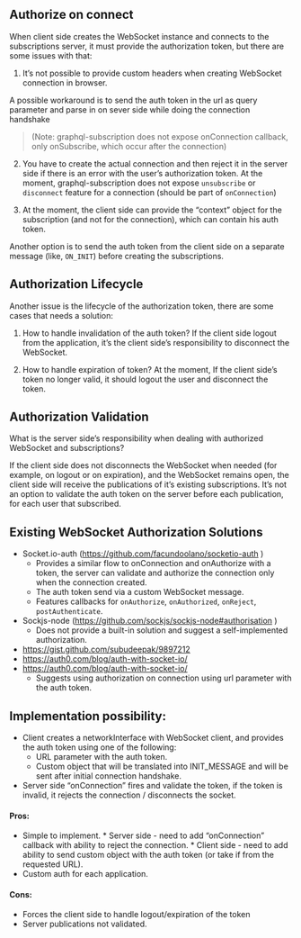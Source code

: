 ## Authorize on connect

When client side creates the WebSocket instance and connects to the subscriptions server, it must provide the authorization token, but there are some issues with that:

1. It’s not possible to provide custom headers when creating WebSocket connection in browser.
 
A possible workaround is to send the auth token in the url as query parameter and parse in on sever side while doing the connection handshake 

> (Note: graphql-subscription does not expose onConnection callback, only onSubscribe, which occur after the connection) 

2. You have to create the actual connection and then reject it in the server side if there is an error with the user’s authorization token.
At the moment, graphql-subscription does not expose `unsubscribe` or `disconnect` feature for a connection (should be part of `onConnection`)

3. At the moment, the client side can provide the “context” object for the subscription (and not for the connection), which can contain his auth token.


Another option is to send the auth token from the client side on a separate message (like, `ON_INIT`) before creating the subscriptions. 


## Authorization Lifecycle

Another issue is the lifecycle of the authorization token, there are some cases that needs a solution:

1. How to handle invalidation of the auth token? 
If the client side logout from the application, it’s the client side’s responsibility to disconnect the WebSocket. 

2. How to handle expiration of token?
At the moment, If the client side’s token no longer valid, it should logout the user and disconnect the token.


## Authorization Validation

What is the server side’s responsibility when dealing with authorized WebSocket and subscriptions?
 
If the client side does not disconnects the WebSocket when needed (for example, on logout or on expiration), and the WebSocket remains open, the client side will receive the publications of it’s existing subscriptions.
It’s not an option to validate the auth token on the server before each publication, for each user that subscribed. 


## Existing WebSocket Authorization Solutions

* Socket.io-auth (https://github.com/facundoolano/socketio-auth )
    * Provides a similar flow to onConnection and onAuthorize with a token, the server can validate and authorize the connection only when the connection created.
    * The auth token send via a custom WebSocket message.
    * Features callbacks for `onAuthorize`, `onAuthorized`, `onReject`, `postAuthenticate`.
* Sockjs-node (https://github.com/sockjs/sockjs-node#authorisation )
    * Does not provide a built-in solution and suggest a self-implemented authorization.
* https://gist.github.com/subudeepak/9897212 
* https://auth0.com/blog/auth-with-socket-io/ 
* https://auth0.com/blog/auth-with-socket-io/ 
    * Suggests using authorization on connection using url parameter with the auth token.


## Implementation possibility:

* Client creates a networkInterface with WebSocket client, and provides the auth token using one of the following:
    * URL parameter with the auth token.
    * Custom object that will be translated into INIT_MESSAGE and will be sent after initial connection handshake.
* Server side “onConnection” fires and validate the token, if the token is invalid, it rejects the connection / disconnects the socket.

#### Pros:

* Simple to implement.
        * Server side - need to add “onConnection” callback with ability to reject the connection.
        * Client side - need to add ability to send custom object with the auth token (or take if from the requested URL).
* Custom auth for each application. 

#### Cons:

* Forces the client side to handle logout/expiration of the token
* Server publications not validated.
